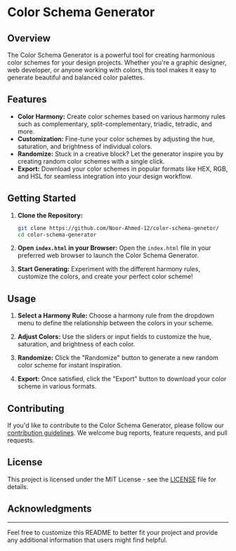 # Color Schema Generator

## Overview

The Color Schema Generator is a powerful tool for creating harmonious color schemes for your design projects. Whether you're a graphic designer, web developer, or anyone working with colors, this tool makes it easy to generate beautiful and balanced color palettes.

## Features

- **Color Harmony:** Create color schemes based on various harmony rules such as complementary, split-complementary, triadic, tetradic, and more.
- **Customization:** Fine-tune your color schemes by adjusting the hue, saturation, and brightness of individual colors.
- **Randomize:** Stuck in a creative block? Let the generator inspire you by creating random color schemes with a single click.
- **Export:** Download your color schemes in popular formats like HEX, RGB, and HSL for seamless integration into your design workflow.

## Getting Started

1. **Clone the Repository:**
   ```bash
   git clone https://github.com/Noor-Ahmed-12/color-schema-genetor/
   cd color-schema-generator
   ```

2. **Open `index.html` in your Browser:**
   Open the `index.html` file in your preferred web browser to launch the Color Schema Generator.

3. **Start Generating:**
   Experiment with the different harmony rules, customize the colors, and create your perfect color scheme!

## Usage

1. **Select a Harmony Rule:**
   Choose a harmony rule from the dropdown menu to define the relationship between the colors in your scheme.

2. **Adjust Colors:**
   Use the sliders or input fields to customize the hue, saturation, and brightness of each color.

3. **Randomize:**
   Click the "Randomize" button to generate a new random color scheme for instant inspiration.

4. **Export:**
   Once satisfied, click the "Export" button to download your color scheme in various formats.

## Contributing

If you'd like to contribute to the Color Schema Generator, please follow our [contribution guidelines](CONTRIBUTING.md). We welcome bug reports, feature requests, and pull requests.

## License

This project is licensed under the MIT License - see the [LICENSE](LICENSE) file for details.

## Acknowledgments
---

Feel free to customize this README to better fit your project and provide any additional information that users might find helpful.
